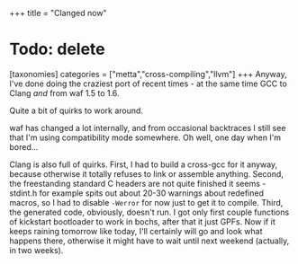 +++
title = "Clanged now"
# Todo: delete
[taxonomies]
categories = ["metta","cross-compiling","llvm"]
+++
Anyway, I've done doing the craziest port of recent times - at the same time GCC to Clang _and_ from waf 1.5 to 1.6.

Quite a bit of quirks to work around.

waf has changed a lot internally, and from occasional backtraces I still see that I'm using compatibility mode somewhere. Oh well, one day when I'm bored…

Clang is also full of quirks. First, I had to build a cross-gcc for it anyway, because otherwise it totally refuses to link or assemble anything. Second, the freestanding standard C headers are not quite finished it seems - stdint.h for example spits out about 20-30 warnings about redefined macros, so I had to disable `-Werror` for now just to get it to compile. Third, the generated code, obviously, doesn't run. I got only first couple functions of kickstart bootloader to work in bochs, after that it just GPFs. Now if it keeps raining tomorrow like today, I'll certainly will go and look what happens there, otherwise it might have to wait until next weekend (actually, in two weeks).

